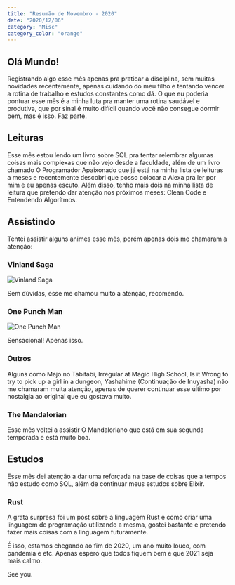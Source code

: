 ```yaml
---
title: "Resumão de Novembro - 2020"
date: "2020/12/06"
category: "Misc"
category_color: "orange"
---
```


## Olá Mundo!

Registrando algo esse mês apenas pra praticar a disciplina, sem muitas
novidades recentemente, apenas cuidando do meu filho e tentando vencer a
rotina de trabalho e estudos constantes como dá. O que eu poderia
pontuar esse mês é a minha luta pra manter uma rotina saudável e
produtiva, que por sinal é muito difícil quando você não consegue dormir
bem, mas é isso. Faz parte.

## Leituras

Esse mês estou lendo um livro sobre SQL pra tentar relembrar algumas
coisas mais complexas que não vejo desde a faculdade, além de um livro
chamado O Programador Apaixonado que já está na minha lista de leituras
a meses e recentemente descobri que posso colocar a Alexa pra ler por
mim e eu apenas escuto. Além disso, tenho mais dois na minha lista de
leitura que pretendo dar atenção nos próximos meses: Clean Code e
Entendendo Algorítmos.

## Assistindo

Tentei assistir alguns animes esse mês, porém apenas dois me chamaram a
atenção:

### Vinland Saga

![Vinland Saga](https://thepixelglitch.files.wordpress.com/2020/01/vinlandsaga.jpg)

Sem dúvidas, esse me chamou muito a atenção, recomendo.

### One Punch Man

![One Punch Man](https://vgbr.com/wp-content/uploads/2019/08/onepunchman.jpg)

Sensacional! Apenas isso.

### Outros

Alguns como Majo no Tabitabi, Irregular at Magic High School, Is it
Wrong to try to pick up a girl in a dungeon, Yashahime (Continuação de
Inuyasha) não me chamaram muita atenção, apenas de querer continuar esse
último por nostalgia ao original que eu gostava muito.

### The Mandalorian

Esse mês voltei a assistir O Mandaloriano que está em sua segunda
temporada e está muito boa.

## Estudos

Esse mês dei atenção a dar uma reforçada na base de coisas que a tempos
não estudo como SQL, além de continuar meus estudos sobre Elixir.

### Rust

A grata surpresa foi um post sobre a linguagem Rust e como criar uma
linguagem de programação utilizando a mesma, gostei bastante e pretendo
fazer mais coisas com a linguagem futuramente.

É isso, estamos chegando ao fim de 2020, um ano muito louco, com
pandemia e etc. Apenas espero que todos fiquem bem e que 2021 seja mais
calmo.

See you.
